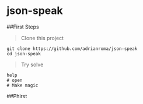 # json-speak

##First Steps

> Clone this project

    git clone https://github.com/adrianroma/json-speak
    cd json-speak
    

> Try solve

    help 
    # open 
    # Make magic


##Phirst
